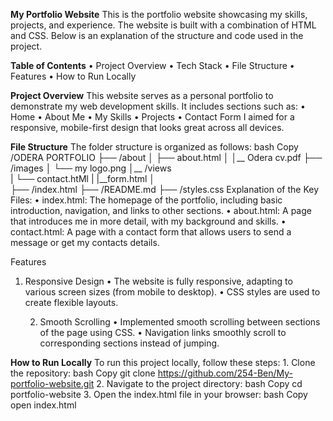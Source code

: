  **My Portfolio Website**
 This is the portfolio website showcasing my skills, projects, and experience. The website is built with a combination of HTML and CSS. Below is an explanation of the structure and code used in the project.

 **Table of Contents**
    • Project Overview
    • Tech Stack
    • File Structure
    • Features
    • How to Run Locally

**Project Overview**
This website serves as a personal portfolio to demonstrate my web development skills. It includes sections such as:
    • Home
    • About Me
    • My Skills
    • Projects
    • Contact Form
I aimed for a responsive, mobile-first design that looks great across all devices.

**File Structure**
The folder structure is organized as follows:
bash
Copy
/ODERA PORTFOLIO
├── /about
│   ├── about.html
│   │__ Odera cv.pdf
├── /images
│     └── my logo.png
│__ /views    
|     └── contact.htMl
|    |__form.html
│       
├── /index.html
├── /README.md
├── /styles.css
Explanation of the Key Files:
    • index.html: The homepage of the portfolio, including basic introduction, navigation, and links to other sections.
    • about.html: A page that introduces me in more detail, with my background and skills.
    • contact.html: A page with a contact form that allows users to send a message or get my contacts details.

Features
1. Responsive Design
    • The website is fully responsive, adapting to various screen sizes (from mobile to desktop).
    • CSS styles are used to create flexible layouts.

    2. Smooth Scrolling
    • Implemented smooth scrolling between sections of the page using CSS.
    • Navigation links smoothly scroll to corresponding sections instead of jumping.

**How to Run Locally**
To run this project locally, follow these steps:
    1. Clone the repository:
       bash
       Copy
       git clone https://github.com/254-Ben/My-portfolio-website.git
    2. Navigate to the project directory:
       bash
       Copy
       cd portfolio-website
    3. Open the index.html file in your browser:
       bash
       Copy
       open index.html


